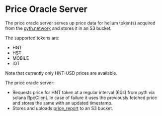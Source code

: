 # Price Oracle Server

The price oracle server serves up price data for helium token(s) acquired from
the [pyth.network](https://pyth.network) and stores it in an S3 bucket.

The supported tokens are:
- HNT
- HST
- MOBILE
- IOT

Note that currently only HNT-USD prices are available.

The price oracle server:

- Requests price for HNT token at a regular interval (60s) from pyth via solana
  RpcClient. In case of failure it uses the previously fetched price and stores
  the same with an updated timestamp.
- Stores and uploads [price_report](https://github.com/helium/proto/blob/master/src/price_report.proto) to an S3 bucket.
